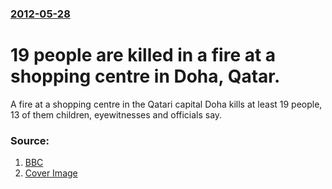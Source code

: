 ### [2012-05-28](/news/2012/05/28/index.md)

# 19 people are killed in a fire at a shopping centre in Doha, Qatar. 

A fire at a shopping centre in the Qatari capital Doha kills at least 19 people, 13 of them children, eyewitnesses and officials say.


### Source:

1. [BBC](http://www.bbc.co.uk/news/world-middle-east-18243136)
1. [Cover Image](http://ichef.bbci.co.uk/news/1024/media/images/60545000/jpg/_60545898_014876673-1.jpg)
